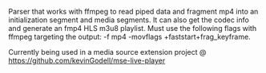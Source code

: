 Parser that works with ffmpeg to read piped data and fragment mp4 into an initialization segment and media segments. It can also get the codec info and generate an fmp4 HLS m3u8 playlist. Must use the following flags with ffmpeg targeting the output: -f mp4 -movflags +faststart+frag_keyframe.

Currently being used in a media source extension project @ https://github.com/kevinGodell/mse-live-player